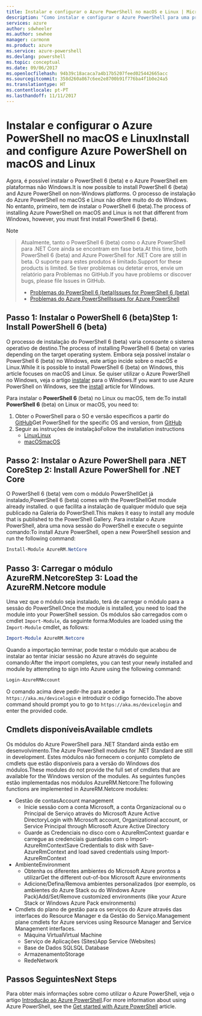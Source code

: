 ```yaml
---
title: Instalar e configurar o Azure PowerShell no macOS e Linux | Microsoft Docs
description: "Como instalar e configurar o Azure PowerShell para uma primeira utilização no macOS e Linux."
services: azure
author: sdwheeler
ms.author: sewhee
manager: carmonm
ms.product: azure
ms.service: azure-powershell
ms.devlang: powershell
ms.topic: conceptual
ms.date: 09/06/2017
ms.openlocfilehash: 94b39c18acaca7a4b17b5207feed025442665acc
ms.sourcegitcommit: 358d260a867c6ee2e8700b91f776ba4f1b0e24a5
ms.translationtype: HT
ms.contentlocale: pt-PT
ms.lasthandoff: 11/11/2017
---
```

# <a name="install-and-configure-azure-powershell-on-macos-and-linux"></a><span data-ttu-id="129d5-103">Instalar e configurar o Azure PowerShell no macOS e Linux</span><span class="sxs-lookup"><span data-stu-id="129d5-103">Install and configure Azure PowerShell on macOS and Linux</span></span>

<span data-ttu-id="129d5-104">Agora, é possível instalar o PowerShell 6 (beta) e o Azure PowerShell em plataformas não Windows.</span><span class="sxs-lookup"><span data-stu-id="129d5-104">It is now possible to install PowerShell 6 (beta) and Azure PowerShell on non-Windows platforms.</span></span>
<span data-ttu-id="129d5-105">O processo de instalação do Azure PowerShell no macOS e Linux não difere muito do do Windows. No entanto, primeiro, tem de instalar o PowerShell 6 (beta).</span><span class="sxs-lookup"><span data-stu-id="129d5-105">The process of installing Azure PowerShell on macOS and Linux is not that different from Windows, however, you must first install PowerShell 6 (beta).</span></span>

> [!NOTE]

> <span data-ttu-id="129d5-106">Atualmente, tanto o PowerShell 6 (beta) como o Azure PowerShell para .NET Core ainda se encontram em fase beta.</span><span class="sxs-lookup"><span data-stu-id="129d5-106">At this time, both PowerShell 6 (beta) and Azure PowerShell for .NET Core are still in beta.</span></span>
> <span data-ttu-id="129d5-107">O suporte para estes produtos é limitado.</span><span class="sxs-lookup"><span data-stu-id="129d5-107">Support for these products is limited.</span></span> <span data-ttu-id="129d5-108">Se tiver problemas ou detetar erros, envie um relatório para Problemas no GitHub.</span><span class="sxs-lookup"><span data-stu-id="129d5-108">If you have problems or discover bugs, please file Issues in GitHub.</span></span>
>
> * [<span data-ttu-id="129d5-109">Problemas do PowerShell 6 (beta)</span><span class="sxs-lookup"><span data-stu-id="129d5-109">Issues for PowerShell 6 (beta)</span></span>](https://github.com/PowerShell/PowerShell/issues)
> * [<span data-ttu-id="129d5-110">Problemas do Azure PowerShell</span><span class="sxs-lookup"><span data-stu-id="129d5-110">Issues for Azure PowerShell</span></span>](https://github.com/azure/azure-docs-powershell/issues)

## <a name="step-1-install-powershell-6-beta"></a><span data-ttu-id="129d5-111">Passo 1: Instalar o PowerShell 6 (beta)</span><span class="sxs-lookup"><span data-stu-id="129d5-111">Step 1: Install PowerShell 6 (beta)</span></span>

<span data-ttu-id="129d5-112">O processo de instalação do PowerShell 6 (beta) varia consoante o sistema operativo de destino.</span><span class="sxs-lookup"><span data-stu-id="129d5-112">The process of installing PowerShell 6 (beta) on varies depending on the target operating system.</span></span>
<span data-ttu-id="129d5-113">Embora seja possível instalar o PowerShell 6 (beta) no Windows, este artigo incide sobre o macOS e Linux.</span><span class="sxs-lookup"><span data-stu-id="129d5-113">While it is possible to install PowerShell 6 (beta) on Windows, this article focuses on macOS and Linux.</span></span> <span data-ttu-id="129d5-114">Se quiser utilizar o Azure PowerShell no Windows, veja o artigo [instalar](./install-azurerm-ps.md) para o Windows.</span><span class="sxs-lookup"><span data-stu-id="129d5-114">If you want to use Azure PowerShell on Windows, see the [install](./install-azurerm-ps.md) article for Windows.</span></span>

<span data-ttu-id="129d5-115">Para instalar o **PowerShell 6** (beta) no Linux ou macOS, tem de:</span><span class="sxs-lookup"><span data-stu-id="129d5-115">To install **PowerShell 6** (beta) on Linux or macOS, you need to:</span></span>

1. <span data-ttu-id="129d5-116">Obter o PowerShell para o SO e versão específicos a partir do [GitHub](https://github.com/powershell/powershell#get-powershell)</span><span class="sxs-lookup"><span data-stu-id="129d5-116">Get PowerShell for the specific OS and version, from [GitHub](https://github.com/powershell/powershell#get-powershell)</span></span>
2. <span data-ttu-id="129d5-117">Seguir as instruções de instalação</span><span class="sxs-lookup"><span data-stu-id="129d5-117">Follow the installation instructions</span></span>
   - [<span data-ttu-id="129d5-118">Linux</span><span class="sxs-lookup"><span data-stu-id="129d5-118">Linux</span></span>](https://github.com/PowerShell/PowerShell/blob/master/docs/installation/linux.md)
   - [<span data-ttu-id="129d5-119">macOS</span><span class="sxs-lookup"><span data-stu-id="129d5-119">macOS</span></span>](https://github.com/PowerShell/PowerShell/blob/master/docs/installation/linux.md#macos-1012)

## <a name="step-2-install-azure-powershell-for-net-core"></a><span data-ttu-id="129d5-120">Passo 2: Instalar o Azure PowerShell para .NET Core</span><span class="sxs-lookup"><span data-stu-id="129d5-120">Step 2: Install Azure PowerShell for .NET Core</span></span>

<span data-ttu-id="129d5-121">O PowerShell 6 (beta) vem com o módulo PowerShellGet já instalado,</span><span class="sxs-lookup"><span data-stu-id="129d5-121">PowerShell 6 (beta) comes with the PowerShellGet module already installed.</span></span> <span data-ttu-id="129d5-122">o que facilita a instalação de qualquer módulo que seja publicado na Galeria do PowerShell.</span><span class="sxs-lookup"><span data-stu-id="129d5-122">This makes it easy to install any module that is published to the PowerShell Gallery.</span></span> <span data-ttu-id="129d5-123">Para instalar o Azure PowerShell, abra uma nova sessão do PowerShell e execute o seguinte comando:</span><span class="sxs-lookup"><span data-stu-id="129d5-123">To install Azure PowerShell, open a new PowerShell session and run the following command:</span></span>

```powershell
Install-Module AzureRM.NetCore
```

## <a name="step-3-load-the-azurermnetcore-module"></a><span data-ttu-id="129d5-124">Passo 3: Carregar o módulo AzureRM.Netcore</span><span class="sxs-lookup"><span data-stu-id="129d5-124">Step 3: Load the AzureRM.Netcore module</span></span>

<span data-ttu-id="129d5-125">Uma vez que o módulo seja instalado, terá de carregar o módulo para a sessão do PowerShell.</span><span class="sxs-lookup"><span data-stu-id="129d5-125">Once the module is installed, you need to load the module into your PowerShell session.</span></span> <span data-ttu-id="129d5-126">Os módulos são carregados com o cmdlet `Import-Module`, da seguinte forma:</span><span class="sxs-lookup"><span data-stu-id="129d5-126">Modules are loaded using the `Import-Module` cmdlet, as follows:</span></span>

```powershell
Import-Module AzureRM.Netcore
```

<span data-ttu-id="129d5-127">Quando a importação terminar, pode testar o módulo que acabou de instalar ao tentar iniciar sessão no Azure através do seguinte comando:</span><span class="sxs-lookup"><span data-stu-id="129d5-127">After the import completes, you can test your newly installed and module by attempting to sign into Azure using the following command:</span></span>

```powershell
Login-AzureRMAccount
```

<span data-ttu-id="129d5-128">O comando acima deve pedir-lhe para aceder a `https://aka.ms/devicelogin` e introduzir o código fornecido.</span><span class="sxs-lookup"><span data-stu-id="129d5-128">The above command should prompt you to go to `https://aka.ms/devicelogin` and enter the provided code.</span></span>

## <a name="available-cmdlets"></a><span data-ttu-id="129d5-129">Cmdlets disponíveis</span><span class="sxs-lookup"><span data-stu-id="129d5-129">Available cmdlets</span></span>

<span data-ttu-id="129d5-130">Os módulos do Azure PowerShell para .NET Standard ainda estão em desenvolvimento.</span><span class="sxs-lookup"><span data-stu-id="129d5-130">The Azure PowerShell modules for .NET Standard are still in development.</span></span> <span data-ttu-id="129d5-131">Estes módulos não fornecem o conjunto completo de cmdlets que estão disponíveis para a versão do Windows dos módulos.</span><span class="sxs-lookup"><span data-stu-id="129d5-131">These modules do not provide the full set of cmdlets that are available for the Windows version of the modules.</span></span> <span data-ttu-id="129d5-132">As seguintes funções estão implementadas nos módulos AzureRM.Netcore:</span><span class="sxs-lookup"><span data-stu-id="129d5-132">The following functions are implemented in AzureRM.Netcore modules:</span></span>

* <span data-ttu-id="129d5-133">Gestão de contas</span><span class="sxs-lookup"><span data-stu-id="129d5-133">Account management</span></span>
  - <span data-ttu-id="129d5-134">Inicie sessão com a conta Microsoft, a conta Organizacional ou o Principal de Serviço através do Microsoft Azure Active Directory</span><span class="sxs-lookup"><span data-stu-id="129d5-134">Login with Microsoft account, Organizational account, or Service Principal through Microsoft Azure Active Directory</span></span>
  - <span data-ttu-id="129d5-135">Guarde as Credenciais no disco com o AzureRmContext guardar e carregue as credenciais guardadas com o Import-AzureRmContext</span><span class="sxs-lookup"><span data-stu-id="129d5-135">Save Credentials to disk with Save-AzureRmContext and load saved credentials using Import-AzureRmContext</span></span>
* <span data-ttu-id="129d5-136">Ambiente</span><span class="sxs-lookup"><span data-stu-id="129d5-136">Environment</span></span>
  - <span data-ttu-id="129d5-137">Obtenha os diferentes ambientes do Microsoft Azure prontos a utilizar</span><span class="sxs-lookup"><span data-stu-id="129d5-137">Get the different out-of-box Microsoft Azure environments</span></span>
  - <span data-ttu-id="129d5-138">Adicione/Defina/Remova ambientes personalizados (por exemplo, os ambientes do Azure Stack ou do Windows Azure Pack)</span><span class="sxs-lookup"><span data-stu-id="129d5-138">Add/Set/Remove customized environments (like your Azure Stack or Windows Azure Pack environments)</span></span>
* <span data-ttu-id="129d5-139">Cmdlets do plano de gestão para os serviços do Azure através das interfaces do Resource Manager e da Gestão do Serviço.</span><span class="sxs-lookup"><span data-stu-id="129d5-139">Management plane cmdlets for Azure services using Resource Manager and Service Management interfaces.</span></span>
  - <span data-ttu-id="129d5-140">Máquina Virtual</span><span class="sxs-lookup"><span data-stu-id="129d5-140">Virtual Machine</span></span>
  - <span data-ttu-id="129d5-141">Serviço de Aplicações (Sites)</span><span class="sxs-lookup"><span data-stu-id="129d5-141">App Service (Websites)</span></span>
  - <span data-ttu-id="129d5-142">Base de Dados SQL</span><span class="sxs-lookup"><span data-stu-id="129d5-142">SQL Database</span></span>
  - <span data-ttu-id="129d5-143">Armazenamento</span><span class="sxs-lookup"><span data-stu-id="129d5-143">Storage</span></span>
  - <span data-ttu-id="129d5-144">Rede</span><span class="sxs-lookup"><span data-stu-id="129d5-144">Network</span></span>

## <a name="next-steps"></a><span data-ttu-id="129d5-145">Passos Seguintes</span><span class="sxs-lookup"><span data-stu-id="129d5-145">Next Steps</span></span>

<span data-ttu-id="129d5-146">Para obter mais informações sobre como utilizar o Azure PowerShell, veja o artigo [Introdução ao Azure PowerShell](get-started-azureps.md).</span><span class="sxs-lookup"><span data-stu-id="129d5-146">For more information about using Azure PowerShell, see the [Get started with Azure PowerShell](get-started-azureps.md) article.</span></span>
